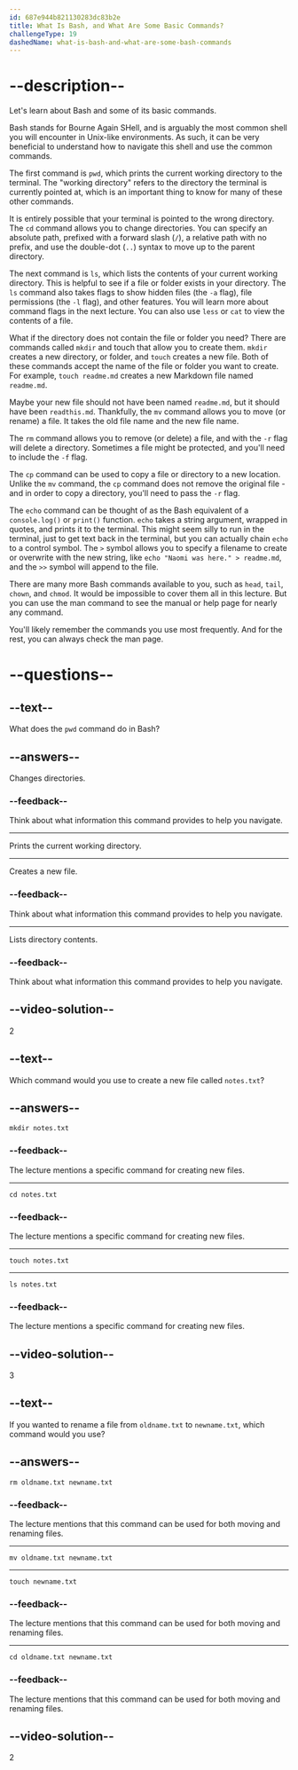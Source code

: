 ```yaml
---
id: 687e944b821130283dc83b2e
title: What Is Bash, and What Are Some Basic Commands?
challengeType: 19
dashedName: what-is-bash-and-what-are-some-bash-commands
---
```


# --description--

Let's learn about Bash and some of its basic commands.

Bash stands for Bourne Again SHell, and is arguably the most common shell you will encounter in Unix-like environments. As such, it can be very beneficial to understand how to navigate this shell and use the common commands.

The first command is `pwd`, which prints the current working directory to the terminal. The "working directory" refers to the directory the terminal is currently pointed at, which is an important thing to know for many of these other commands.

It is entirely possible that your terminal is pointed to the wrong directory. The `cd` command allows you to change directories. You can specify an absolute path, prefixed with a forward slash (`/`), a relative path with no prefix, and use the double-dot (`..`) syntax to move up to the parent directory.

The next command is `ls`, which lists the contents of your current working directory. This is helpful to see if a file or folder exists in your directory. The `ls` command also takes flags to show hidden files (the `-a` flag), file permissions (the `-l` flag), and other features. You will learn more about command flags in the next lecture. You can also use `less` or `cat` to view the contents of a file.

What if the directory does not contain the file or folder you need? There are commands called `mkdir` and touch that allow you to create them. `mkdir` creates a new directory, or folder, and `touch` creates a new file. Both of these commands accept the name of the file or folder you want to create. For example, `touch readme.md` creates a new Markdown file named `readme.md`.

Maybe your new file should not have been named `readme.md`, but it should have been `readthis.md`. Thankfully, the `mv` command allows you to move (or rename) a file. It takes the old file name and the new file name.

The `rm` command allows you to remove (or delete) a file, and with the `-r` flag will delete a directory. Sometimes a file might be protected, and you'll need to include the `-f` flag.

The `cp` command can be used to copy a file or directory to a new location. Unlike the `mv` command, the `cp` command does not remove the original file - and in order to copy a directory, you'll need to pass the `-r` flag.

The `echo` command can be thought of as the Bash equivalent of a `console.log()` or `print()` function. `echo` takes a string argument, wrapped in quotes, and prints it to the terminal. This might seem silly to run in the terminal, just to get text back in the terminal, but you can actually chain `echo` to a control symbol. The `>` symbol allows you to specify a filename to create or overwrite with the new string, like `echo "Naomi was here." > readme.md`, and the `>>` symbol will append to the file.

There are many more Bash commands available to you, such as `head`, `tail`, `chown`, and `chmod`. It would be impossible to cover them all in this lecture. But you can use the man command to see the manual or help page for nearly any command.

You'll likely remember the commands you use most frequently. And for the rest, you can always check the man page.

# --questions--

## --text--

What does the `pwd` command do in Bash?

## --answers--

Changes directories.

### --feedback--

Think about what information this command provides to help you navigate.

---

Prints the current working directory.

---

Creates a new file.

### --feedback--

Think about what information this command provides to help you navigate.

---

Lists directory contents.

### --feedback--

Think about what information this command provides to help you navigate.

## --video-solution--

2

## --text--

Which command would you use to create a new file called `notes.txt`?

## --answers--

`mkdir notes.txt`

### --feedback--

The lecture mentions a specific command for creating new files.

---

`cd notes.txt`

### --feedback--

The lecture mentions a specific command for creating new files.

---

`touch notes.txt`

---

`ls notes.txt`

### --feedback--

The lecture mentions a specific command for creating new files.

## --video-solution--

3

## --text--

If you wanted to rename a file from `oldname.txt` to `newname.txt`, which command would you use?

## --answers--

`rm oldname.txt newname.txt`

### --feedback--

The lecture mentions that this command can be used for both moving and renaming files.

---

`mv oldname.txt newname.txt`

---

`touch newname.txt`

### --feedback--

The lecture mentions that this command can be used for both moving and renaming files.

---

`cd oldname.txt newname.txt`

### --feedback--

The lecture mentions that this command can be used for both moving and renaming files.

## --video-solution--

2
